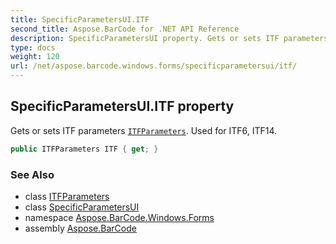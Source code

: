 ```yaml
---
title: SpecificParametersUI.ITF
second_title: Aspose.BarCode for .NET API Reference
description: SpecificParametersUI property. Gets or sets ITF parameters ITFParameters. Used for ITF6 ITF14
type: docs
weight: 120
url: /net/aspose.barcode.windows.forms/specificparametersui/itf/
---
```

## SpecificParametersUI.ITF property

Gets or sets ITF parameters [`ITFParameters`](../../../aspose.barcode.generation/itfparameters/). Used for ITF6, ITF14.

```csharp
public ITFParameters ITF { get; }
```

### See Also

* class [ITFParameters](../../../aspose.barcode.generation/itfparameters/)
* class [SpecificParametersUI](../)
* namespace [Aspose.BarCode.Windows.Forms](../../../aspose.barcode.windows.forms/)
* assembly [Aspose.BarCode](../../../)


